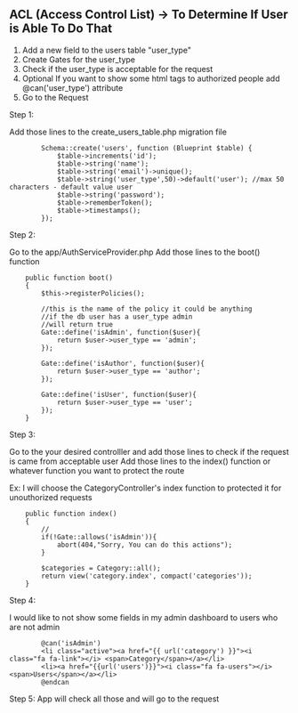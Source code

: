 ## ACL (Access Control List) -> To Determine If User is Able To Do That

1. Add a new field to the users table "user_type"
2. Create Gates for the user_type
3. Check if the user_type is acceptable for the request
4. Optional If you want to show some html tags to authorized people add @can('user_type') attribute
5. Go to the Request

Step 1:

Add those lines to the create_users_table.php migration file

```
        Schema::create('users', function (Blueprint $table) {
            $table->increments('id');
            $table->string('name');
            $table->string('email')->unique();
            $table->string('user_type',50)->default('user'); //max 50 characters - default value user
            $table->string('password');
            $table->rememberToken();
            $table->timestamps();
        });
```

Step 2:

Go to the app/AuthServiceProvider.php
Add those lines to the boot() function

```
    public function boot()
    {
        $this->registerPolicies();

        //this is the name of the policy it could be anything
        //if the db user has a user_type admin
        //will return true
        Gate::define('isAdmin', function($user){
            return $user->user_type == 'admin';
        });

        Gate::define('isAuthor', function($user){
            return $user->user_type == 'author';
        });

        Gate::define('isUser', function($user){
            return $user->user_type == 'user';
        });
    }
```

Step 3:

Go to the your desired controlller and add those lines to check if the request is came from acceptable user
Add those lines to the index() function or whatever function you want to protect the route

Ex: I will choose the CategoryController's index function to protected it for unouthorized requests

```
    public function index()
    {
        //
        if(!Gate::allows('isAdmin')){
            abort(404,"Sorry, You can do this actions");
        }

        $categories = Category::all();
        return view('category.index', compact('categories'));
    }
```

Step 4:

I would like to not show some fields in my admin dashboard to users who are not admin

```
        @can('isAdmin')
        <li class="active"><a href="{{ url('category') }}"><i class="fa fa-link"></i> <span>Category</span></a></li>
        <li><a href="{{url('users')}}"><i class="fa fa-users"></i> <span>Users</span></a></li>
        @endcan
```

Step 5: App will check all those and will go to the request
